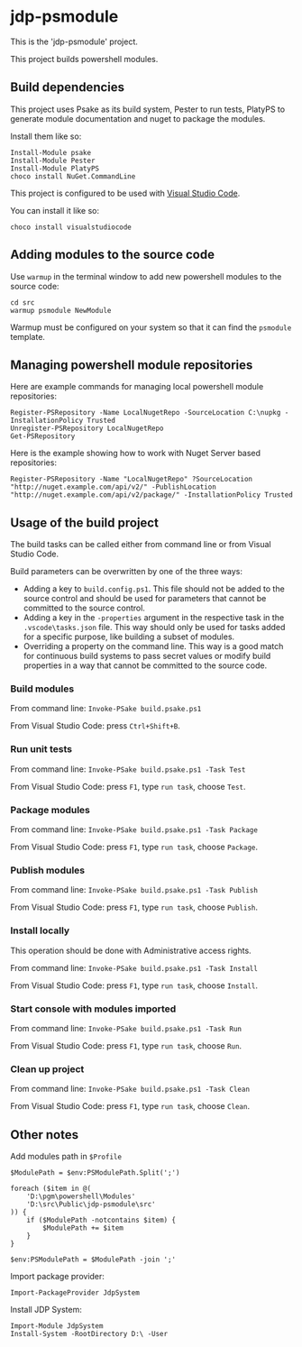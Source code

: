# jdp-psmodule

This is the 'jdp-psmodule' project.

This project builds powershell modules.


## Build dependencies

This project uses Psake as its build system, Pester to run tests, PlatyPS to generate module documentation and nuget to package the modules.

Install them like so:

```
Install-Module psake
Install-Module Pester
Install-Module PlatyPS
choco install NuGet.CommandLine
```

This project is configured to be used with [Visual Studio Code](https://code.visualstudio.com/Download).

You can install it like so:

```
choco install visualstudiocode
```


## Adding modules to the source code

Use `warmup` in the terminal window to add new powershell modules to the source code:

```
cd src
warmup psmodule NewModule
```

Warmup must be configured on your system so that it can find the `psmodule` template.

## Managing powershell module repositories

Here are example commands for managing local powershell module repositories:

```
Register-PSRepository -Name LocalNugetRepo -SourceLocation C:\nupkg -InstallationPolicy Trusted
Unregister-PSRepository LocalNugetRepo
Get-PSRepository
```

Here is the example showing how to work with  Nuget Server based repositories:

```
Register-PSRepository -Name "LocalNugetRepo" ?SourceLocation "http://nuget.example.com/api/v2/" -PublishLocation "http://nuget.example.com/api/v2/package/" -InstallationPolicy Trusted
```

## Usage of the build project

The build tasks can be called either from command line or from Visual Studio Code.

Build parameters can be overwritten by one of the three ways:

- Adding a key to `build.config.ps1`.
  This file should not be added to the source control and should be used for parameters that cannot be committed to the source control.
- Adding a key in the `-properties` argument in the respective task in the `.vscode\tasks.json` file.
  This way should only be used for tasks added for a specific purpose, like building a subset of modules.
- Overriding a property on the command line.
  This way is a good match for continuous build systems to pass secret values or modify build properties in a way that cannot be committed to the source code.

### Build modules

From command line: `Invoke-PSake build.psake.ps1`

From Visual Studio Code: press `Ctrl+Shift+B`.

### Run unit tests

From command line: `Invoke-PSake build.psake.ps1 -Task Test`

From Visual Studio Code: press `F1`, type `run task`, choose `Test`.

### Package modules

From command line: `Invoke-PSake build.psake.ps1 -Task Package`

From Visual Studio Code: press `F1`, type `run task`, choose `Package`.

### Publish modules

From command line: `Invoke-PSake build.psake.ps1 -Task Publish`

From Visual Studio Code: press `F1`, type `run task`, choose `Publish`.

### Install locally

This operation should be done with Administrative access rights.

From command line: `Invoke-PSake build.psake.ps1 -Task Install`

From Visual Studio Code: press `F1`, type `run task`, choose `Install`.

### Start console with modules imported

From command line: `Invoke-PSake build.psake.ps1 -Task Run`

From Visual Studio Code: press `F1`, type `run task`, choose `Run`.

### Clean up project

From command line: `Invoke-PSake build.psake.ps1 -Task Clean`

From Visual Studio Code: press `F1`, type `run task`, choose `Clean`.

## Other notes

Add modules path in `$Profile`

```
$ModulePath = $env:PSModulePath.Split(';')

foreach ($item in @(
    'D:\pgm\powershell\Modules'
    'D:\src\Public\jdp-psmodule\src'
)) {
    if ($ModulePath -notcontains $item) {
        $ModulePath += $item
    }
}

$env:PSModulePath = $ModulePath -join ';'
```

Import package provider:

```
Import-PackageProvider JdpSystem
```

Install JDP System:

```
Import-Module JdpSystem
Install-System -RootDirectory D:\ -User
```
